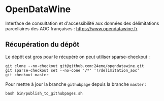 # OpenDataWine

Interface de consultation et d'accessibilité aux données des délimitations parcellaires des AOC françaises : https://www.opendatawine.fr

## Récupération du dépôt

Le dépôt est gros pour le récupéré on peut utiliser sparse-checkout :

```
git clone --no-checkout git@github.com:24eme/opendatawine.git
git sparse-checkout set --no-cone '/*' '!/delimitation_aoc'
git checkout master
```

Pour mettre à jour la branche `githubpage` depuis la branche `master` :

```
bash bin/publish_to_githubpages.sh
```
